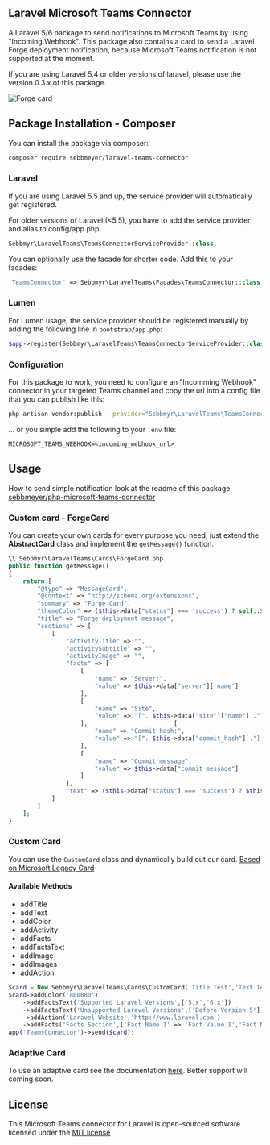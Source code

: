 ## Laravel Microsoft Teams Connector

A Laravel 5/6 package to send notifications to Microsoft Teams by using "Incoming Webhook".
This package also contains a card to send a Laravel Forge deployment notification, because Microsoft Teams notification is not supported at the moment.

If you are using Laravel 5.4 or older versions of laravel, please use the version 0.3.x of this package.

![Forge card](https://preview.ibb.co/dFzDR8/forge_card.png)

## Package Installation - Composer

You can install the package via composer:

```bash
composer require sebbmeyer/laravel-teams-connector
```

### Laravel
If you are using Laravel 5.5 and up, the service provider will automatically get registered.

For older versions of Laravel (<5.5), you have to add the service provider and alias to config/app.php:

```php
Sebbmyr\LaravelTeams\TeamsConnectorServiceProvider::class,
```

You can optionally use the facade for shorter code. Add this to your facades:

```php
'TeamsConnector' => Sebbmyr\LaravelTeams\Facades\TeamsConnector::class,
```

### Lumen

For Lumen usage, the service provider should be registered manually by adding the following line in `bootstrap/app.php`:  

```php
$app->register(Sebbmyr\LaravelTeams\TeamsConnectorServiceProvider::class);
```

### Configuration

For this package to work, you need to configure an "Incomming Webhook" connector in your targeted Teams channel and copy the url into a config file that you can publish like this:

```bash
php artisan vendor:publish --provider="Sebbmyr\LaravelTeams\TeamsConnectorServiceProvider"
```

... or you simple add the following to your `.env` file:

```
MICROSOFT_TEAMS_WEBHOOK=<incoming_webhook_url>
```

## Usage

How to send simple notification look at the readme of this package [sebbmeyer/php-microsoft-teams-connector](https://github.com/sebbmeyer/php-microsoft-teams-connector)

### Custom card - ForgeCard

You can create your own cards for every purpose you need, just extend the **AbstractCard** class and implement the `getMessage()` function.

```php
\\ Sebbmyr\LaravelTeams\Cards\ForgeCard.php
public function getMessage()
{
    return [
        "@type" => "MessageCard",
        "@context" => "http://schema.org/extensions",
        "summary" => "Forge Card",
        "themeColor" => ($this->data["status"] === 'success') ? self::STATUS_SUCCESS : self::STATUS_ERROR,
        "title" => "Forge deployment message",
        "sections" => [
            [
                "activityTitle" => "",
                "activitySubtitle" => "",
                "activityImage" => "",
                "facts" => [
                    [
                        "name" => "Server:",
                        "value" => $this->data["server"]['name']
                    ],
                    [
                        "name" => "Site",
                        "value" => "[". $this->data["site"]["name"] ."](http://". $this->data["site"]["name"] .")"
                    ],                        [
                        "name" => "Commit hash:",
                        "value" => "[". $this->data["commit_hash"] ."](". $this->data["commit_url"] .")"
                    ],
                    [
                        "name" => "Commit message",
                        "value" => $this->data["commit_message"]
                    ]
                ],
                "text" => ($this->data["status"] === 'success') ? $this->data["commit_author"] ." deployed some fresh code!" : "Something went wrong :/"
            ]
        ]
    ];
}
```

### Custom Card

You can use the `CustomCard` class and dynamically build out our card. [Based on Microsoft Legacy Card](https://docs.microsoft.com/en-us/outlook/actionable-messages/message-card-reference)

#### Available Methods
- addTitle
- addText
- addColor
- addActivity
- addFacts
- addFactsText
- addImage
- addImages
- addAction

```php
$card = New Sebbmyr\LaravelTeams\Cards\CustomCard('Title Test','Text Test');
$card->addColor('800080')
    ->addFactsText('Supported Laravel Versions',['5.x','6.x'])
    ->addFactsText('Unsupported Laravel Versions',['Before Version 5'])
    ->addAction('Laravel Website','http://www.laravel.com')
    ->addFacts('Facts Section',['Fact Name 1' => 'Fact Value 1','Fact Name 2' => 'Fact Value 2']);
app('TeamsConnector')->send($card);
```

### Adaptive Card

To use an adaptive card see the documentation [here](https://github.com/sebbmeyer/php-microsoft-teams-connector#adaptivecard). Better support will coming soon.

## License

This Microsoft Teams connector for Laravel is open-sourced software licensed under the [MIT license](http://opensource.org/licenses/MIT)
